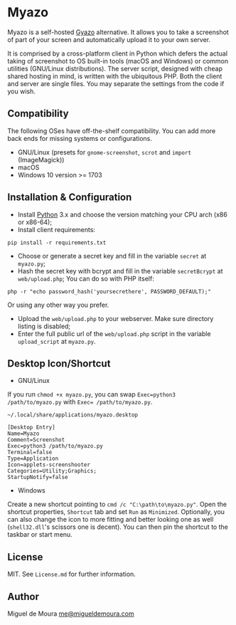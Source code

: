 # Myazo

Myazo is a self-hosted [Gyazo](https://gyazo.com/) alternative. It allows you to take a screenshot of part of your screen and automatically upload it to your own server.

It is comprised by a cross-platform client in Python which defers the actual taking of screenshot to OS built-in tools (macOS and Windows) or common utilities (GNU/Linux distributions). The server script, designed with cheap shared hosting in mind, is written with the ubiquitous PHP. Both the client and server are single files. You may separate the settings from the code if you wish.

## Compatibility

The following OSes have off-the-shelf compatibility. You can add more back ends for missing systems or configurations.

- GNU/Linux (presets for `gnome-screenshot`, `scrot` and `import` (ImageMagick))
- macOS
- Windows 10 version >= 1703

## Installation & Configuration

* Install [Python] 3.x and choose the version matching your CPU arch (x86 or x86-64);
* Install client requirements:

```shell
pip install -r requirements.txt
```

* Choose or generate a secret key and fill in the variable `secret` at `myazo.py`;
* Hash the secret key with bcrypt and fill in the variable `secretBcrypt` at `web/upload.php`;
You can do so with PHP itself:

```shell
php -r "echo password_hash('yoursecrethere', PASSWORD_DEFAULT);"
```

Or using any other way you prefer.

* Upload the `web/upload.php` to your webserver. Make sure directory listing is disabled;
* Enter the full public url of the `web/upload.php` script in the variable `upload_script` at `myazo.py`.

## Desktop Icon/Shortcut

* GNU/Linux

If you run `chmod +x myazo.py`, you can swap `Exec=python3 /path/to/myazo.py` with `Exec= /path/to/myazo.py`.

`~/.local/share/applications/myazo.desktop`
```
[Desktop Entry]
Name=Myazo
Comment=Screenshot
Exec=python3 /path/to/myazo.py
Terminal=false
Type=Application
Icon=applets-screenshooter
Categories=Utility;Graphics;
StartupNotify=false
```

* Windows

Create a new shortcut pointing to `cmd /c "C:\path\to\myazo.py"`. Open the shortcut properties, `Shortcut` tab and set `Run` as `Minimized`. Optionally, you can also change the icon to more fitting and better looking one as well (`shell32.dll`'s scissors one is decent). You can then pin the shortcut to the taskbar or start menu.

## License

MIT. See `License.md` for further information.

## Author

Miguel de Moura <me@migueldemoura.com>


[Gyazo]: <https://gyazo.com/>
[Python]: <https://www.python.org/downloads/>
